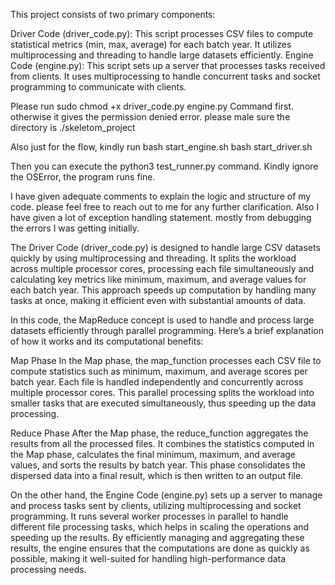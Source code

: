 

This project consists of two primary components:

Driver Code (driver_code.py): This script processes CSV files to compute statistical metrics (min, max, average) for each batch year. It utilizes multiprocessing and threading to handle large datasets efficiently.
Engine Code (engine.py): This script sets up a server that processes tasks received from clients. It uses multiprocessing to handle concurrent tasks and socket programming to communicate with clients.

Please run 
sudo chmod +x driver_code.py engine.py
Command first. otherwise it gives the permission denied error. please male sure the directory is ./skeletom_project

Also just for the flow, kindly run
bash start_engine.sh
bash start_driver.sh

Then you can execute the python3 test_runner.py command.
Kindly ignore the OSError, the program runs fine.

I have given adequate comments to explain the logic and structure of my code. please feel free to reach out to me for any further clarification.
Also I have given a lot of exception handling statement. mostly from debugging the errors I was getting initially.

The Driver Code (driver_code.py) is designed to handle large CSV datasets quickly by using multiprocessing and threading. It splits the workload across multiple processor cores, processing each file simultaneously and calculating key metrics like minimum, maximum, and average values for each batch year. 
This approach speeds up computation by handling many tasks at once, making it efficient even with substantial amounts of data.

In this code, the MapReduce concept is used to handle and process large datasets efficiently through parallel programming. Here’s a brief explanation of how it works and its computational benefits:

Map Phase
In the Map phase, the map_function processes each CSV file to compute statistics such as minimum, maximum, and average scores per batch year. 
Each file is handled independently and concurrently across multiple processor cores.
This parallel processing splits the workload into smaller tasks that are executed simultaneously, thus speeding up the data processing.

Reduce Phase
After the Map phase, the reduce_function aggregates the results from all the processed files. 
It combines the statistics computed in the Map phase, calculates the final minimum, maximum, and average values, and sorts the results by batch year. 
This phase consolidates the dispersed data into a final result, which is then written to an output file.



On the other hand, the Engine Code (engine.py) sets up a server to manage and process tasks sent by clients, utilizing multiprocessing and socket programming. It runs several worker processes in parallel to handle different file processing tasks, 
which helps in scaling the operations and speeding up the results. By efficiently managing and aggregating these results, the engine ensures that the computations are done as quickly as possible, making it well-suited for handling high-performance data processing needs.








